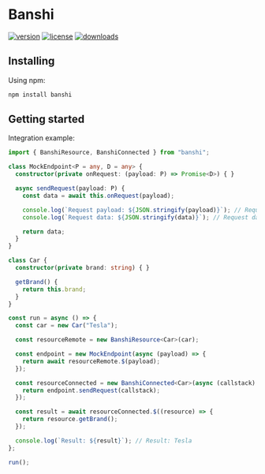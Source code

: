 # Banshi

[![version](https://img.shields.io/npm/v/banshi.svg?style=flat-square&logo=npm)](https://npmjs.com/package/banshi)
[![license](https://img.shields.io/npm/l/banshi.svg?style=flat-square&logo=npm)](https://npmjs.com/package/banshi)
[![downloads](https://img.shields.io/npm/dm/banshi.svg?style=flat-square&logo=npm)](https://npmjs.com/package/banshi)

## Installing

Using npm:

```bash
npm install banshi
```

## Getting started

Integration example:

```typescript
import { BanshiResource, BanshiConnected } from "banshi";

class MockEndpoint<P = any, D = any> {
  constructor(private onRequest: (payload: P) => Promise<D>) { }

  async sendRequest(payload: P) {
    const data = await this.onRequest(payload);

    console.log(`Request payload: ${JSON.stringify(payload)}`); // Request payload: ["getBrand",[]]
    console.log(`Request data: ${JSON.stringify(data)}`); // Request data: "Tesla"

    return data;
  }
}

class Car {
  constructor(private brand: string) { }

  getBrand() {
    return this.brand;
  }
}

const run = async () => {
  const car = new Car("Tesla");

  const resourceRemote = new BanshiResource<Car>(car);

  const endpoint = new MockEndpoint(async (payload) => {
    return await resourceRemote.$(payload);
  });

  const resourceConnected = new BanshiConnected<Car>(async (callstack) => {
    return endpoint.sendRequest(callstack);
  });

  const result = await resourceConnected.$((resource) => {
    return resource.getBrand();
  });

  console.log(`Result: ${result}`); // Result: Tesla
};

run();
```
